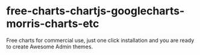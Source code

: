 # free-charts-chartjs-googlecharts-morris-charts-etc
Free charts for commercial use, just one click installation and you are ready to create Awesome Admin themes.

